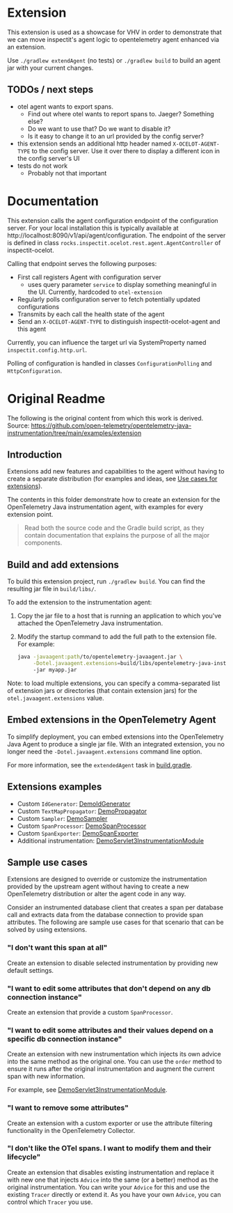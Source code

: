 # Extension
This extension is used as a showcase for VHV in order to demonstrate that we can move inspectit's
agent logic to opentelemetry agent enhanced via an extension.

Use `./gradlew extendAgent` (no tests) or `./gradlew build` to build an agent jar with your current
changes.

## TODOs / next steps
* otel agent wants to export spans.
  * Find out where otel wants to report spans to. Jaeger? Something else?
  * Do we want to use that? Do we want to disable it?
  * Is it easy to change it to an url provided by the config server?
* this extension sends an additional http header named `X-OCELOT-AGENT-TYPE` to the config server. Use it over there to display a different icon in the config server's UI
* tests do not work
  * Probably not that important

# Documentation
This extension calls the agent configuration endpoint of the configuration server. For your local
installation this is typically available at http://localhost:8090/v1/api/agent/configuration. The
endpoint of the server is defined in class `rocks.inspectit.ocelot.rest.agent.AgentController` of inspectit-ocelot.

Calling that endpoint serves the following purposes:
* First call registers Agent with configuration server
  * uses query parameter `service` to display something meaningful in the UI. Currently, hardcoded to `otel-extension`
* Regularly polls configuration server to fetch potentially updated configurations
* Transmits by each call the health state of the agent
* Send an `X-OCELOT-AGENT-TYPE` to distinguish inspectit-ocelot-agent and this agent

Currently, you can influence the target url via SystemProperty named `inspectit.config.http.url`.

Polling of configuration is handled in classes `ConfigurationPolling` and `HttpConfiguration`.

# Original Readme
The following is the original content from which this work is derived.
Source: https://github.com/open-telemetry/opentelemetry-java-instrumentation/tree/main/examples/extension
## Introduction

Extensions add new features and capabilities to the agent without having to create a separate distribution (for examples and ideas, see [Use cases for extensions](#sample-use-cases)).

The contents in this folder demonstrate how to create an extension for the OpenTelemetry Java instrumentation agent, with examples for every extension point.

> Read both the source code and the Gradle build script, as they contain documentation that explains the purpose of all the major components.

## Build and add extensions

To build this extension project, run `./gradlew build`. You can find the resulting jar file in `build/libs/`.

To add the extension to the instrumentation agent:

1. Copy the jar file to a host that is running an application to which you've attached the OpenTelemetry Java instrumentation.
2. Modify the startup command to add the full path to the extension file. For example:

     ```bash
     java -javaagent:path/to/opentelemetry-javaagent.jar \
          -Dotel.javaagent.extensions=build/libs/opentelemetry-java-instrumentation-extension-demo-1.0-all.jar
          -jar myapp.jar
     ```

Note: to load multiple extensions, you can specify a comma-separated list of extension jars or directories (that
contain extension jars) for the `otel.javaagent.extensions` value.

## Embed extensions in the OpenTelemetry Agent

To simplify deployment, you can embed extensions into the OpenTelemetry Java Agent to produce a single jar file. With an integrated extension, you no longer need the `-Dotel.javaagent.extensions` command line option.

For more information, see the `extendedAgent` task in [build.gradle](build.gradle).

## Extensions examples

* Custom `IdGenerator`: [DemoIdGenerator](src/main/java/com/example/javaagent/DemoIdGenerator.java)
* Custom `TextMapPropagator`: [DemoPropagator](src/main/java/com/example/javaagent/DemoPropagator.java)
* Custom `Sampler`: [DemoSampler](src/main/java/com/example/javaagent/DemoSampler.java)
* Custom `SpanProcessor`: [DemoSpanProcessor](src/main/java/com/example/javaagent/DemoSpanProcessor.java)
* Custom `SpanExporter`: [DemoSpanExporter](src/main/java/com/example/javaagent/DemoSpanExporter.java)
* Additional instrumentation: [DemoServlet3InstrumentationModule](src/main/java/com/example/javaagent/instrumentation/DemoServlet3InstrumentationModule.java)

## Sample use cases

Extensions are designed to override or customize the instrumentation provided by the upstream agent without having to create a new OpenTelemetry distribution or alter the agent code in any way.

Consider an instrumented database client that creates a span per database call and extracts data from the database connection to provide span attributes. The following are sample use cases for that scenario that can be solved by using extensions.

### "I don't want this span at all"

Create an extension to disable selected instrumentation by providing new default settings.

### "I want to edit some attributes that don't depend on any db connection instance"

Create an extension that provide a custom `SpanProcessor`.

### "I want to edit some attributes and their values depend on a specific db connection instance"

Create an extension with new instrumentation which injects its own advice into the same method as the original one. You can use the `order` method to ensure it runs after the original instrumentation and augment the current span with new information.

For example, see [DemoServlet3InstrumentationModule](src/main/java/com/example/javaagent/instrumentation/DemoServlet3InstrumentationModule.java).

### "I want to remove some attributes"

Create an extension with a custom exporter or use the attribute filtering functionality in the OpenTelemetry Collector.

### "I don't like the OTel spans. I want to modify them and their lifecycle"

Create an extension that disables existing instrumentation and replace it with new one that injects `Advice` into the same (or a better) method as the original instrumentation. You can write your `Advice` for this and use the existing `Tracer` directly or extend it. As you have your own `Advice`, you can control which `Tracer` you use.
